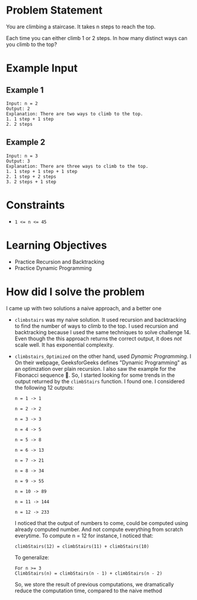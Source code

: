 # Problem Statement

You are climbing a staircase. It takes n steps to reach the top.

Each time you can either climb 1 or 2 steps. In how many distinct ways can you climb to the top?

# Example Input

## Example 1

```
Input: n = 2
Output: 2
Explanation: There are two ways to climb to the top.
1. 1 step + 1 step
2. 2 steps
```

## Example 2

```
Input: n = 3
Output: 3
Explanation: There are three ways to climb to the top.
1. 1 step + 1 step + 1 step
2. 1 step + 2 steps
3. 2 steps + 1 step
```

# Constraints

- `1 <= n <= 45`

# Learning Objectives

- Practice Recursion and Backtracking
- Practice Dynamic Programming

# How did I solve the problem

I came up with two solutions a naive approach, and a better one

- `climbstairs` was my naive solution. It used recursion and backtracking
  to find the number of ways to climb to the top. I used recursion and
  backtracking because I used the same techniques to solve challenge 14.
  Even though the this approach returns the correct output, it does _not_
  scale well. It has exponential complexity.

- `climbstairs_Optimized` on the other hand, used _Dynamic Programming_. I
  On their webpage, GeeksforGeeks defines "Dynamic Programming" as an
  optimzation over plain recursion. I also saw the example for the Fibonacci
  sequence 🤔. So, I started looking for some trends in the output returned
  by the `climbStairs` function. I found one. I considered the following 12
  outputs:

  ```
  n = 1 -> 1

  n = 2 -> 2

  n = 3 -> 3

  n = 4 -> 5

  n = 5 -> 8

  n = 6 -> 13

  n = 7 -> 21

  n = 8 -> 34

  n = 9 -> 55

  n = 10 -> 89

  n = 11 -> 144

  n = 12 -> 233
  ```

  I noticed that the output of numbers to come, could be computed
  using already computed number. And not compute everything from
  scratch everytime. To compute n = 12 for instance, I noticed that:

  ```
  climbStairs(12) = climbStairs(11) + climbStairs(10)
  ```

  To generalize:

  ```
  For n >= 3
  ClimbStairs(n) = climbStairs(n - 1) + climbStairs(n - 2)
  ```

  So, we store the result of previous computations, we dramatically
  reduce the computation time, compared to the naive method
